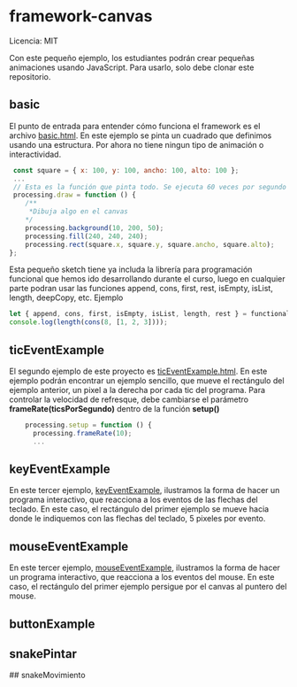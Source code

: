 # framework-canvas

Licencia: MIT

Con este pequeño ejemplo, los estudiantes podrán crear pequeñas animaciones usando JavaScript. Para usarlo, solo debe clonar este repositorio.

## basic

El punto de entrada para entender cómo funciona el framework es el archivo [basic.html](basic.html). En este ejemplo se pinta un cuadrado que definimos usando una estructura. Por ahora no tiene ningun tipo de animación o interactividad.

``` js
 const square = { x: 100, y: 100, ancho: 100, alto: 100 };
 ...
 // Esta es la función que pinta todo. Se ejecuta 60 veces por segundo
 processing.draw = function () {
    /**
     *Dibuja algo en el canvas
    */
    processing.background(10, 200, 50);
    processing.fill(240, 240, 240);
    processing.rect(square.x, square.y, square.ancho, square.alto);
};

``` 

Esta pequeño sketch tiene ya includa la librería para programación funcional que hemos ido desarrollando durante el curso, luego en cualquier parte podran usar las funciones append, cons, first, rest, isEmpty, isList, length, deepCopy, etc. Ejemplo

``` js
let { append, cons, first, isEmpty, isList, length, rest } = functionalLight;
console.log(length(cons(8, [1, 2, 3])));

``` 

## ticEventExample

El segundo ejemplo de este proyecto es [ticEventExample.html](ticEventExample.html). En este ejemplo podrán encontrar un ejemplo sencillo, que mueve el rectángulo del ejemplo anterior, un pixel a la derecha por cada tic del programa. Para controlar la velocidad de refresque, debe cambiarse el parámetro **frameRate(ticsPorSegundo)** dentro de la función **setup()**

``` js
    processing.setup = function () {
      processing.frameRate(10);
      ...
``` 

## keyEventExample

En este tercer ejemplo, [keyEventExample](keyEventExample), ilustramos la forma de hacer un programa interactivo, que reacciona a los eventos de las flechas del teclado. En este caso, el rectángulo del primer ejemplo se mueve hacia donde le indiquemos con las flechas del teclado, 5 pixeles por evento.

## mouseEventExample

En este tercer ejemplo, [mouseEventExample](mouseEventExample), ilustramos la forma de hacer un programa interactivo, que reacciona a los eventos del mouse. En este caso, el rectángulo del primer ejemplo persigue por el canvas al puntero del mouse.


## buttonExample


## snakePintar


## snakeMovimiento

